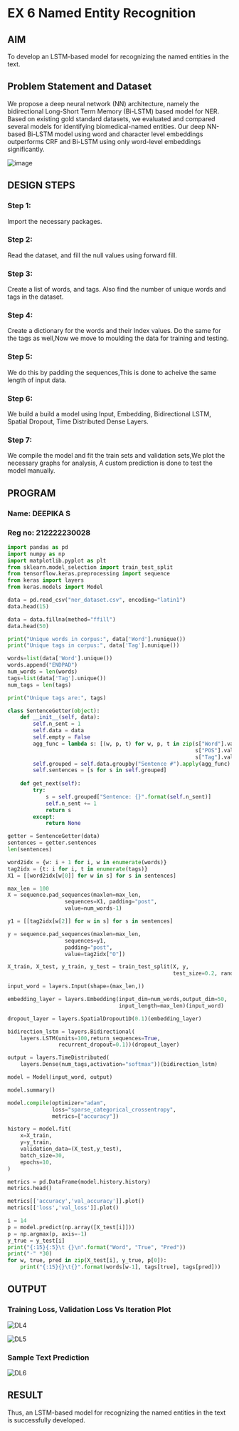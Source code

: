 # EX 6 Named Entity Recognition
## AIM
To develop an LSTM-based model for recognizing the named entities in the text.

## Problem Statement and Dataset
We propose a deep neural network (NN) architecture, namely the bidirectional Long-Short Term Memory (Bi-LSTM) based model for NER. Based on existing gold standard datasets, we evaluated and compared several models for identifying biomedical-named entities. Our deep NN-based Bi-LSTM model using word and character level embeddings outperforms CRF and Bi-LSTM using only word-level embeddings significantly.

![image](https://github.com/user-attachments/assets/54b52612-247d-4686-9668-0eb0f24dfd46)


## DESIGN STEPS
### Step 1: 
Import the necessary packages.
### Step 2: 
Read the dataset, and fill the null values using forward fill.
### Step 3: 
Create a list of words, and tags. Also find the number of unique words and tags in the dataset.
### Step 4: 
Create a dictionary for the words and their Index values. Do the same for the tags as well,Now we move to moulding the data for training and testing.
### Step 5: 
We do this by padding the sequences,This is done to acheive the same length of input data.
### Step 6: 
We build a build a model using Input, Embedding, Bidirectional LSTM, Spatial Dropout, Time Distributed Dense Layers.
### Step 7: 
We compile the model and fit the train sets and validation sets,We plot the necessary graphs for analysis, A custom prediction is done to test the model manually.

## PROGRAM
### Name: DEEPIKA S
### Reg no: 212222230028
```python
import pandas as pd
import numpy as np
import matplotlib.pyplot as plt
from sklearn.model_selection import train_test_split
from tensorflow.keras.preprocessing import sequence
from keras import layers
from keras.models import Model

data = pd.read_csv("ner_dataset.csv", encoding="latin1")
data.head(15)

data = data.fillna(method="ffill")
data.head(50)

print("Unique words in corpus:", data['Word'].nunique())
print("Unique tags in corpus:", data['Tag'].nunique())

words=list(data['Word'].unique())
words.append("ENDPAD")
num_words = len(words)
tags=list(data['Tag'].unique())
num_tags = len(tags)

print("Unique tags are:", tags)

class SentenceGetter(object):
    def __init__(self, data):
        self.n_sent = 1
        self.data = data
        self.empty = False
        agg_func = lambda s: [(w, p, t) for w, p, t in zip(s["Word"].values.tolist(),
                                                           s["POS"].values.tolist(),
                                                           s["Tag"].values.tolist())]
        self.grouped = self.data.groupby("Sentence #").apply(agg_func)
        self.sentences = [s for s in self.grouped]
    
    def get_next(self):
        try:
            s = self.grouped["Sentence: {}".format(self.n_sent)]
            self.n_sent += 1
            return s
        except:
            return None

getter = SentenceGetter(data)
sentences = getter.sentences
len(sentences)

word2idx = {w: i + 1 for i, w in enumerate(words)}
tag2idx = {t: i for i, t in enumerate(tags)}
X1 = [[word2idx[w[0]] for w in s] for s in sentences]

max_len = 100
X = sequence.pad_sequences(maxlen=max_len,
                  sequences=X1, padding="post",
                  value=num_words-1)

y1 = [[tag2idx[w[2]] for w in s] for s in sentences]

y = sequence.pad_sequences(maxlen=max_len,
                  sequences=y1,
                  padding="post",
                  value=tag2idx["O"])

X_train, X_test, y_train, y_test = train_test_split(X, y,
                                                    test_size=0.2, random_state=1)

input_word = layers.Input(shape=(max_len,))

embedding_layer = layers.Embedding(input_dim=num_words,output_dim=50,
                                   input_length=max_len)(input_word)

dropout_layer = layers.SpatialDropout1D(0.1)(embedding_layer)

bidirection_lstm = layers.Bidirectional(
    layers.LSTM(units=100,return_sequences=True,
                recurrent_dropout=0.1))(dropout_layer)

output = layers.TimeDistributed(
    layers.Dense(num_tags,activation="softmax"))(bidirection_lstm)

model = Model(input_word, output)  

model.summary()

model.compile(optimizer="adam",
              loss="sparse_categorical_crossentropy",
              metrics=["accuracy"])

history = model.fit(
    x=X_train,
    y=y_train,
    validation_data=(X_test,y_test),
    batch_size=30, 
    epochs=10,
)

metrics = pd.DataFrame(model.history.history)
metrics.head()

metrics[['accuracy','val_accuracy']].plot()
metrics[['loss','val_loss']].plot()

i = 14
p = model.predict(np.array([X_test[i]]))
p = np.argmax(p, axis=-1)
y_true = y_test[i]
print("{:15}{:5}\t {}\n".format("Word", "True", "Pred"))
print("-" *30)
for w, true, pred in zip(X_test[i], y_true, p[0]):
    print("{:15}{}\t{}".format(words[w-1], tags[true], tags[pred]))
```
## OUTPUT
### Training Loss, Validation Loss Vs Iteration Plot

![DL4](https://github.com/user-attachments/assets/a3710cdd-8b06-4c13-bbf7-f62d83595d8d)

![DL5](https://github.com/user-attachments/assets/fbe8912c-48da-4737-bf26-6c67ad638104)

### Sample Text Prediction
![DL6](https://github.com/user-attachments/assets/49b437ef-edaa-45a4-9116-1c388061c390)



## RESULT
Thus, an LSTM-based model for recognizing the named entities in the text is successfully developed.
